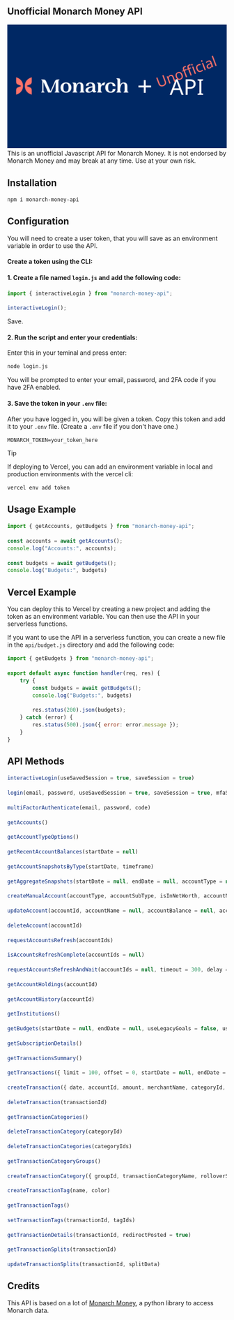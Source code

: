 ## Unofficial Monarch Money API
![Monarch Image](/monarch-image-blue.svg)
This is an unofficial Javascript API for Monarch Money. It is not endorsed by Monarch Money and may break at any time. Use at your own risk.

## Installation

```bash
npm i monarch-money-api
```

## Configuration
You will need to create a user token, that you will save as an environment variable in order to use the API.

#### Create a token using the CLI: 

#### 1. Create a file named `login.js` and add the following code:


```javascript
import { interactiveLogin } from "monarch-money-api";

interactiveLogin();
```

Save.

#### 2. Run the script and enter your credentials:
Enter this in your teminal and press enter:
```bash
node login.js
```
You will be prompted to enter your email, password, and 2FA code if you have 2FA enabled.

#### 3. Save the token in your `.env` file:
After you have logged in, you will be given a token. Copy this token and add it to your `.env` file. (Create a `.env` file if you don't have one.)

```env
MONARCH_TOKEN=your_token_here
```

> [!TIP]
> If deploying to Vercel, you can add an environment variable in local and production environments with the vercel cli:
> ```bash
> vercel env add token
> ```

## Usage Example
```javascript
import { getAccounts, getBudgets } from "monarch-money-api";

const accounts = await getAccounts();
console.log("Accounts:", accounts);

const budgets = await getBudgets();
console.log("Budgets:", budgets)
```


## Vercel Example
You can deploy this to Vercel by creating a new project and adding the token as an environment variable. You can then use the API in your serverless functions.

If you want to use the API in a serverless function, you can create a new file in the `api/budget.js` directory and add the following code:

```javascript
import { getBudgets } from "monarch-money-api";

export default async function handler(req, res) {
    try {
        const budgets = await getBudgets();
        console.log("Budgets:", budgets)
        
        res.status(200).json(budgets);
    } catch (error) {
        res.status(500).json({ error: error.message });
    }
}
```

## API Methods

```js
interactiveLogin(useSavedSession = true, saveSession = true)

login(email, password, useSavedSession = true, saveSession = true, mfaSecretKey = null)

multiFactorAuthenticate(email, password, code)

getAccounts()

getAccountTypeOptions()

getRecentAccountBalances(startDate = null)

getAccountSnapshotsByType(startDate, timeframe)

getAggregateSnapshots(startDate = null, endDate = null, accountType = null)

createManualAccount(accountType, accountSubType, isInNetWorth, accountName, accountBalance = 0)

updateAccount(accountId, accountName = null, accountBalance = null, accountType = null,accountSubType = null, includeInNetWorth = null, hideFromSummaryList = null, hideTransactionsFromReports = null)

deleteAccount(accountId)

requestAccountsRefresh(accountIds)

isAccountsRefreshComplete(accountIds = null)

requestAccountsRefreshAndWait(accountIds = null, timeout = 300, delay = 10)

getAccountHoldings(accountId)

getAccountHistory(accountId)

getInstitutions()

getBudgets(startDate = null, endDate = null, useLegacyGoals = false, useV2Goals = true)

getSubscriptionDetails()

getTransactionsSummary()

getTransactions({ limit = 100, offset = 0, startDate = null, endDate = null, search = "",categoryIds = [], accountIds = [], tagIds = [], hasAttachments = null, hasNotes = null, hiddenFromReports = null, isSplit = null, isRecurring = null, importedFromMint = null, syncedFromInstitution = null })

createTransaction({ date, accountId, amount, merchantName, categoryId, notes = "", updateBalance = false })

deleteTransaction(transactionId)

getTransactionCategories()

deleteTransactionCategory(categoryId)

deleteTransactionCategories(categoryIds)

getTransactionCategoryGroups()

createTransactionCategory({ groupId, transactionCategoryName, rolloverStartMonth = new Dat(), icon = "\u2753", rolloverEnabled = false, rolloverType = "monthly" })

createTransactionTag(name, color)

getTransactionTags()

setTransactionTags(transactionId, tagIds)

getTransactionDetails(transactionId, redirectPosted = true)

getTransactionSplits(transactionId)

updateTransactionSplits(transactionId, splitData)
```

## Credits

This API is based on a lot of [Monarch Money](https://github.com/hammem/monarchmoney), a python library to access Monarch data.
